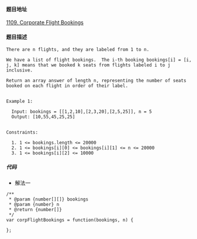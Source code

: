 #### 题目地址
[1109. Corporate Flight Bookings](https://leetcode.com/problems/corporate-flight-bookings/)
#### 题目描述
```
There are n flights, and they are labeled from 1 to n.

We have a list of flight bookings.  The i-th booking bookings[i] = [i, j, k] means that we booked k seats from flights labeled i to j inclusive.

Return an array answer of length n, representing the number of seats booked on each flight in order of their label.


Example 1:

  Input: bookings = [[1,2,10],[2,3,20],[2,5,25]], n = 5
  Output: [10,55,45,25,25]


Constraints:

  1. 1 <= bookings.length <= 20000
  2. 1 <= bookings[i][0] <= bookings[i][1] <= n <= 20000
  3. 1 <= bookings[i][2] <= 10000

```

##### 代码

- 解法一
```
/**
 * @param {number[][]} bookings
 * @param {number} n
 * @return {number[]}
 */
var corpFlightBookings = function(bookings, n) {
    
};
```
